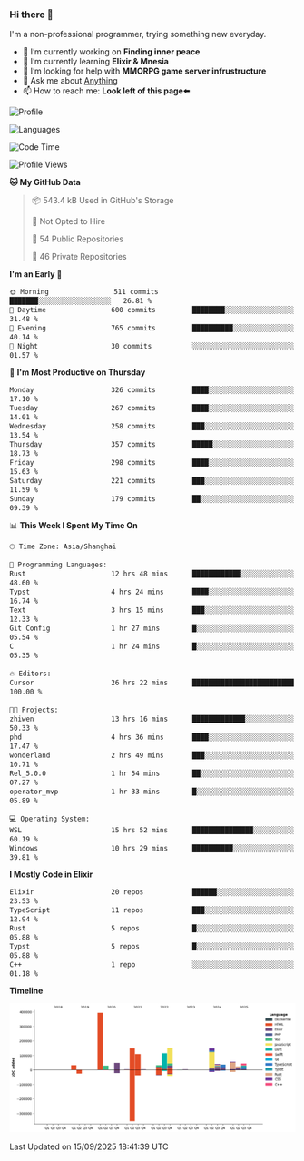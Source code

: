 ### Hi there 👋

I'm a non-professional programmer, trying something new everyday.

<!--
**dyzdyz010/dyzdyz010** is a ✨ _special_ ✨ repository because its `README.md` (this file) appears on your GitHub profile.
-->

- 🔭 I’m currently working on **Finding inner peace**
- 🌱 I’m currently learning **Elixir & Mnesia**
- 🤔 I’m looking for help with **MMORPG game server infrustructure**
- 💬 Ask me about [Anything](https://github.com/dyzdyz010/dyzdyz010/issues)
- 📫 How to reach me: **Look left of this page⬅️**

<!-- - 👯 I’m looking to collaborate on
- 😄 Pronouns: ...
- ⚡ Fun fact: ...
 -->
 
![Profile](https://github-readme-stats.vercel.app/api?username=dyzdyz010&count_private=true&show_icons=true&theme=dracula)

![Languages](https://github-readme-stats.vercel.app/api/top-langs/?username=dyzdyz010&layout=compact&theme=dracula)

<!--START_SECTION:waka-->
![Code Time](http://img.shields.io/badge/Code%20Time-2%2C108%20hrs%2025%20mins-blue)

![Profile Views](http://img.shields.io/badge/Profile%20Views-0-blue)

**🐱 My GitHub Data** 

> 📦 543.4 kB Used in GitHub's Storage 
 > 
> 🚫 Not Opted to Hire
 > 
> 📜 54 Public Repositories 
 > 
> 🔑 46 Private Repositories 
 > 
**I'm an Early 🐤** 

```text
🌞 Morning                511 commits         ███████░░░░░░░░░░░░░░░░░░   26.81 % 
🌆 Daytime                600 commits         ████████░░░░░░░░░░░░░░░░░   31.48 % 
🌃 Evening                765 commits         ██████████░░░░░░░░░░░░░░░   40.14 % 
🌙 Night                  30 commits          ░░░░░░░░░░░░░░░░░░░░░░░░░   01.57 % 
```
📅 **I'm Most Productive on Thursday** 

```text
Monday                   326 commits         ████░░░░░░░░░░░░░░░░░░░░░   17.10 % 
Tuesday                  267 commits         ████░░░░░░░░░░░░░░░░░░░░░   14.01 % 
Wednesday                258 commits         ███░░░░░░░░░░░░░░░░░░░░░░   13.54 % 
Thursday                 357 commits         █████░░░░░░░░░░░░░░░░░░░░   18.73 % 
Friday                   298 commits         ████░░░░░░░░░░░░░░░░░░░░░   15.63 % 
Saturday                 221 commits         ███░░░░░░░░░░░░░░░░░░░░░░   11.59 % 
Sunday                   179 commits         ██░░░░░░░░░░░░░░░░░░░░░░░   09.39 % 
```


📊 **This Week I Spent My Time On** 

```text
🕑︎ Time Zone: Asia/Shanghai

💬 Programming Languages: 
Rust                     12 hrs 48 mins      ████████████░░░░░░░░░░░░░   48.60 % 
Typst                    4 hrs 24 mins       ████░░░░░░░░░░░░░░░░░░░░░   16.74 % 
Text                     3 hrs 15 mins       ███░░░░░░░░░░░░░░░░░░░░░░   12.33 % 
Git Config               1 hr 27 mins        █░░░░░░░░░░░░░░░░░░░░░░░░   05.54 % 
C                        1 hr 24 mins        █░░░░░░░░░░░░░░░░░░░░░░░░   05.35 % 

🔥 Editors: 
Cursor                   26 hrs 22 mins      █████████████████████████   100.00 % 

🐱‍💻 Projects: 
zhiwen                   13 hrs 16 mins      █████████████░░░░░░░░░░░░   50.33 % 
phd                      4 hrs 36 mins       ████░░░░░░░░░░░░░░░░░░░░░   17.47 % 
wonderland               2 hrs 49 mins       ███░░░░░░░░░░░░░░░░░░░░░░   10.71 % 
Rel_5.0.0                1 hr 54 mins        ██░░░░░░░░░░░░░░░░░░░░░░░   07.27 % 
operator_mvp             1 hr 33 mins        █░░░░░░░░░░░░░░░░░░░░░░░░   05.89 % 

💻 Operating System: 
WSL                      15 hrs 52 mins      ███████████████░░░░░░░░░░   60.19 % 
Windows                  10 hrs 29 mins      ██████████░░░░░░░░░░░░░░░   39.81 % 
```

**I Mostly Code in Elixir** 

```text
Elixir                   20 repos            ██████░░░░░░░░░░░░░░░░░░░   23.53 % 
TypeScript               11 repos            ███░░░░░░░░░░░░░░░░░░░░░░   12.94 % 
Rust                     5 repos             █░░░░░░░░░░░░░░░░░░░░░░░░   05.88 % 
Typst                    5 repos             █░░░░░░░░░░░░░░░░░░░░░░░░   05.88 % 
C++                      1 repo              ░░░░░░░░░░░░░░░░░░░░░░░░░   01.18 % 
```



**Timeline**

![Lines of Code chart](https://raw.githubusercontent.com/dyzdyz010/dyzdyz010/master/assets/bar_graph.png)


 Last Updated on 15/09/2025 18:41:39 UTC
<!--END_SECTION:waka-->
